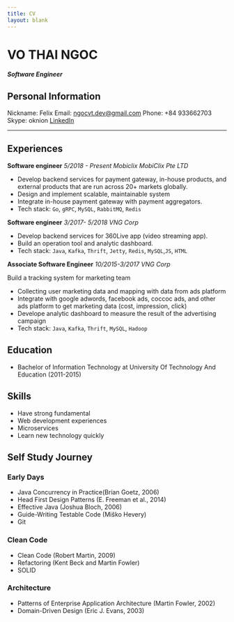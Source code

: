 ```yaml
---
title: CV
layout: blank
---
```

# VO THAI NGOC
#### *Software Engineer*
## Personal Information
Nickname: Felix
Email: ngocvt.dev@gmail.com
Phone: +84 933662703
Skype: oknion
[LinkedIn](https://www.linkedin.com/in/ngoc-vo-99187112a)

-------
## Experiences
**Software engineer**  *5/2018 - Present*
*Mobiclix MobiClix Pte LTD*

- Develop backend services for payment gateway, in-house products, and external products that are run across 20+ markets globally.
- Design and implement scalable, maintainable system
- Integrate in-house payment gateway with payment aggregators.
- Tech stack: `Go`, `gRPC`, `MySQL`, `RabbitMQ`, `Redis`

**Software engineer**  *3/2017- 5/2018*
*VNG Corp*

- Develop backend services for 360Live app (video streaming app).
- Build an operation tool and analytic dashboard.
- Tech stack: `Java`, `Kafka`, `Thrift`, `Jetty`, `Redis`, `MySQL`,`JS`, `HTML`

**Associate Software Engineer** *10/2015-3/2017*
*VNG Corp*

Build a tracking system for marketing team
- Collecting user marketing data and mapping with data from ads platform
- Integrate with google adwords, facebook ads, coccoc ads, and other ads platform to get marketing data (cost, impression, click)
- Develope analytic dashboard to measure the result of the advertising campaign
- Tech stack: `Java`, `Kafka`, `Thrift`, `MySQL`, `Hadoop`

## Education
- Bachelor of Information Technology at University Of Technology And Education (2011-2015)

## Skills
- Have strong fundamental
- Web development experiences
- Microservices
- Learn new technology quickly

## Self Study Journey
### Early Days
- Java Concurrency in Practice(Brian Goetz, 2006)
- Head First Design Patterns (E. Freeman et al., 2014)
- Effective Java (Joshua Bloch, 2006)
- Guide-Writing Testable Code (Miško Hevery)
- Git

### Clean Code
- Clean Code (Robert Martin, 2009)
- Refactoring (Kent Beck and Martin Fowler)
- SOLID

### Architecture
- Patterns of Enterprise Application Architecture (Martin Fowler, 2002)
- Domain-Driven Design (Eric J. Evans, 2003)
